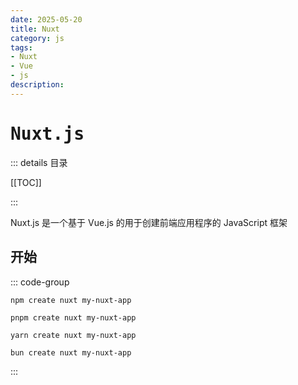 ```yaml
---
date: 2025-05-20
title: Nuxt
category: js
tags:
- Nuxt
- Vue
- js
description: 
---
```

# <samp>Nuxt.js</samp>

::: details <samp>目录</samp>

[[TOC]]

:::

Nuxt.js 是一个基于 Vue.js 的用于创建前端应用程序的 JavaScript 框架

## 开始

::: code-group

```sh[npm]
npm create nuxt my-nuxt-app
```

```sh[pnpm]
pnpm create nuxt my-nuxt-app
```

```sh[yarn]
yarn create nuxt my-nuxt-app
```

```sh[bun]
bun create nuxt my-nuxt-app
```

:::

